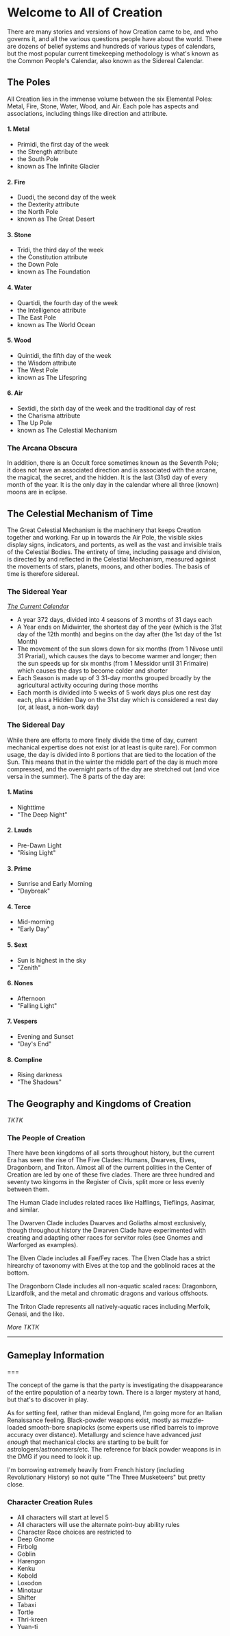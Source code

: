 # Welcome to All of Creation

There are many stories and versions of how Creation came to be, and who governs it, and all the various questions people have about the world. There are dozens of belief systems and hundreds of various types of calendars, but the most popular current timekeeping methodology is what's known as the Common People's Calendar, also known as the Sidereal Calendar.

## The Poles

All Creation lies in the immense volume between the six Elemental Poles: Metal, Fire, Stone, Water, Wood, and Air. Each pole has aspects and associations, including things like direction and attribute. 

#### 1. Metal
 * Primidi, the first day of the week
 * the Strength attribute
 * the South Pole
 * known as The Infinite Glacier
#### 2. Fire
 * Duodi, the second day of the week
 * the Dexterity attribute
 * the North Pole
 * known as The Great Desert
#### 3. Stone
 * Tridi, the third day of the week
 * the Constitution attribute
 * the Down Pole
 * known as The Foundation
#### 4. Water
 * Quartidi, the fourth day of the week
 * the Intelligence attribute
 * The East Pole
 * known as The World Ocean
#### 5. Wood
 * Quintidi, the fifth day of the week
 * the Wisdom attribute
 * The West Pole
* known as The Lifespring
#### 6. Air
* Sextidi, the sixth day of the week and the traditional day of rest
* the Charisma attribute
* The Up Pole
* known as The Celestial Mechanism

### The Arcana Obscura

In addition, there is an Occult force sometimes known as the Seventh Pole; it does not have an associated direction and is associated with the arcane, the magical, the secret, and the hidden. It is the last (31st) day of every month of the year. It is the only day in the calendar where all three (known) moons are in eclipse.

## The Celestial Mechanism of Time

The Great Celestial Mechanism is the machinery that keeps Creation together and working. Far up in towards the Air Pole, the visible skies display signs, indicators, and portents, as well as the vast and invisible trails of the Celestial Bodies. The entirety of time, including passage and division, is directed by and reflected in the Celestial Mechanism, measured against the movements of stars, planets, moons, and other bodies. The basis of time is therefore sidereal. 

### The Sidereal Year

*[The Current Calendar][1]*

* A year 372 days, divided into 4 seasons of 3 months of 31 days each
* A Year ends on Midwinter, the shortest day of the year (which is the 31st day of the 12th month) and begins on the day after (the 1st day of the 1st Month)
* The movement of the sun slows down for six months (from 1 Nivose until 31 Prarial), which causes the days to become warmer and longer; then the sun speeds up for six months (from 1 Messidor until 31 Frimaire) which causes the days to become colder and shorter
* Each Season is made up of 3 31-day months grouped broadly by the agricultural activity occuring during those months
* Each month is divided into 5 weeks of 5 work days plus one rest day each, plus a Hidden Day on the 31st day which is considered a rest day (or, at least, a non-work day) 

### The Sidereal Day

While there are efforts to more finely divide the time of day, current mechanical expertise does not exist (or at least is quite rare). For common usage, the day is divided into 8 portions that are tied to the location of the Sun. This means that in the winter the middle part of the day is much more compressed, and the overnight parts of the day are stretched out (and vice versa in the summer). The 8 parts of the day are: 
#### 1. Matins
* Nighttime
* "The Deep Night"
#### 2. Lauds
* Pre-Dawn Light
* "Rising Light"
#### 3. Prime
* Sunrise and Early Morning
* "Daybreak"
#### 4. Terce
* Mid-morning
* "Early Day"
#### 5. Sext
* Sun is highest in the sky
* "Zenith"
#### 6. Nones
* Afternoon
* "Falling Light"
#### 7. Vespers
* Evening and Sunset
* "Day's End"
#### 8. Compline
* Rising darkness
* "The Shadows" 

## The Geography and Kingdoms of Creation

*TKTK*

### The People of Creation

There have been kingdoms of all sorts throughout history, but the current Era has seen the rise of The Five Clades: Humans, Dwarves, Elves, Dragonborn, and Triton. Almost all of the current polities in the Center of Creation are led by one of these five clades. There are three hundred and seventy two kingoms in the Register of Civis, split more or less evenly between them.

The Human Clade includes related races like Halflings, Tieflings, Aasimar, and similar.

The Dwarven Clade includes Dwarves and Goliaths almost exclusively, though throughout history the Dwarven Clade have experimented with creating and adapting other races for servitor roles (see Gnomes and Warforged as examples).

The Elven Clade includes all Fae/Fey races. The Elven Clade has a strict hirearchy of taxonomy with Elves at the top and the goblinoid races at the bottom.

The Dragonborn Clade includes all non-aquatic scaled races: Dragonborn, Lizardfolk, and the metal and chromatic dragons and various offshoots.

The Triton Clade represents all natively-aquatic races including Merfolk, Genasi, and the like.

*More TKTK*

-------

## Gameplay Information
===

The concept of the game is that the party is investigating the disappearance of the entire population of a nearby town. There is a larger mystery at hand, but that's to discover in play.

As for setting feel, rather than mideval England, I'm going more for an Italian Renaissance feeling. Black-powder weapons exist, mostly as muzzle-loaded smooth-bore snaplocks (some experts use rifled barrels to improve accuracy over distance). Metallurgy and science have advanced *just enough* that mechanical clocks are starting to be built for astrologers/astronomers/etc. The reference for black powder weapons is in the DMG if you need to look it up. 

I'm borrowing extremely heavily from French history (including Revolutionary History) so not quite "The Three Musketeers" but pretty close. 

### Character Creation Rules
+ All characters will start at level 5
+ All characters will use the alternate point-buy ability rules 
+ Character Race choices are restricted to
 + Deep Gnome
 + Firbolg
 + Goblin
 + Harengon
 + Kenku
 + Kobold
 + Loxodon
 + Minotaur
 + Shifter
 + Tabaxi
 + Tortle
 + Thri-kreen
 + Yuan-ti 


[1]: https://app.fantasy-calendar.com/calendars/6e078fe6c4a09f9693e6a106d1443055